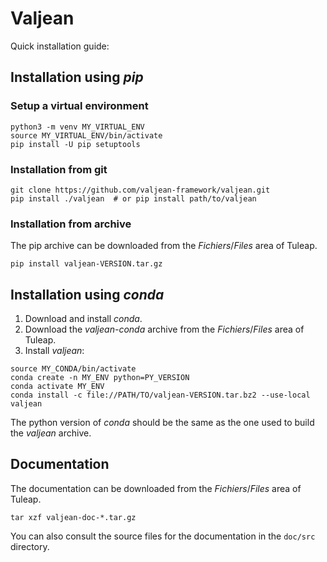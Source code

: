 # Valjean #

Quick installation guide:

## Installation using *pip* ##

### Setup a virtual environment ###

```
python3 -m venv MY_VIRTUAL_ENV
source MY_VIRTUAL_ENV/bin/activate
pip install -U pip setuptools
```

### Installation from git ###

```
git clone https://github.com/valjean-framework/valjean.git
pip install ./valjean  # or pip install path/to/valjean
```

### Installation from archive ###

The pip archive can be downloaded from the *Fichiers*/*Files* area of Tuleap.

```
pip install valjean-VERSION.tar.gz
```


## Installation using *conda* ##

1. Download and install *conda*.
2. Download the *valjean-conda* archive from the *Fichiers*/*Files* area of
   Tuleap.
3. Install *valjean*:

```
source MY_CONDA/bin/activate
conda create -n MY_ENV python=PY_VERSION
conda activate MY_ENV
conda install -c file://PATH/TO/valjean-VERSION.tar.bz2 --use-local valjean
```

The python version of *conda* should be the same as the one used to build the
*valjean* archive.


## Documentation ##

The documentation can be downloaded from the *Fichiers*/*Files* area of Tuleap.

```
tar xzf valjean-doc-*.tar.gz
```

You can also consult the source files for the documentation in the ``doc/src``
directory.
